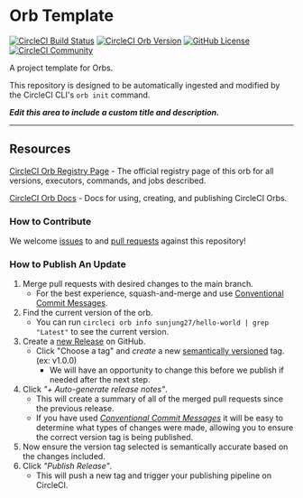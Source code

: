 # Orb Template


[![CircleCI Build Status](https://circleci.com/gh/sunjung27/myProject-orb2.svg?style=shield "CircleCI Build Status")](https://circleci.com/gh/sunjung27/myProject-orb2) [![CircleCI Orb Version](https://badges.circleci.com/orbs/sunjung27/hello-world.svg)](https://circleci.com/developer/orbs/orb/sunjung27/hello-world) [![GitHub License](https://img.shields.io/badge/license-MIT-lightgrey.svg)](https://raw.githubusercontent.com/sunjung27/myProject-orb2/master/LICENSE) [![CircleCI Community](https://img.shields.io/badge/community-CircleCI%20Discuss-343434.svg)](https://discuss.circleci.com/c/ecosystem/orbs)



A project template for Orbs.

This repository is designed to be automatically ingested and modified by the CircleCI CLI's `orb init` command.

_**Edit this area to include a custom title and description.**_

---

## Resources

[CircleCI Orb Registry Page](https://circleci.com/developer/orbs/orb/sunjung27/hello-world) - The official registry page of this orb for all versions, executors, commands, and jobs described.

[CircleCI Orb Docs](https://circleci.com/docs/orb-intro/#section=configuration) - Docs for using, creating, and publishing CircleCI Orbs.

### How to Contribute

We welcome [issues](https://github.com/sunjung27/myProject-orb2/issues) to and [pull requests](https://github.com/sunjung27/myProject-orb2/pulls) against this repository!

### How to Publish An Update
1. Merge pull requests with desired changes to the main branch.
    - For the best experience, squash-and-merge and use [Conventional Commit Messages](https://conventionalcommits.org/).
2. Find the current version of the orb.
    - You can run `circleci orb info sunjung27/hello-world | grep "Latest"` to see the current version.
3. Create a [new Release](https://github.com/sunjung27/myProject-orb2/releases/new) on GitHub.
    - Click "Choose a tag" and _create_ a new [semantically versioned](http://semver.org/) tag. (ex: v1.0.0)
      - We will have an opportunity to change this before we publish if needed after the next step.
4.  Click _"+ Auto-generate release notes"_.
    - This will create a summary of all of the merged pull requests since the previous release.
    - If you have used _[Conventional Commit Messages](https://conventionalcommits.org/)_ it will be easy to determine what types of changes were made, allowing you to ensure the correct version tag is being published.
5. Now ensure the version tag selected is semantically accurate based on the changes included.
6. Click _"Publish Release"_.
    - This will push a new tag and trigger your publishing pipeline on CircleCI.